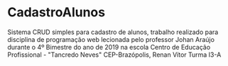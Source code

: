 # CadastroAlunos
Sistema CRUD simples para cadastro de alunos, trabalho realizado para disciplina de programação web lecionada pelo professor Johan Araújo durante o 4º Bimestre do ano de 2019 na escola Centro de Educação Profissional - "Tancredo Neves" CEP-Brazópolis, Renan Vítor Turma I3-A
